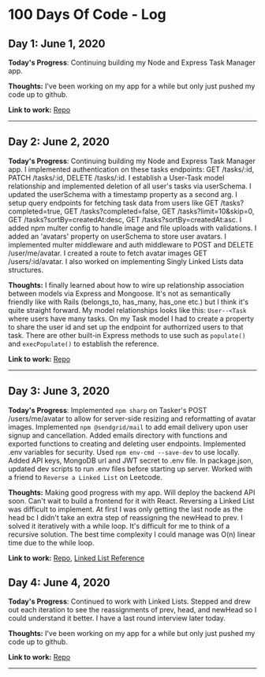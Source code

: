 # 100 Days Of Code - Log

## Day 1: June 1, 2020

**Today's Progress**: Continuing building my Node and Express Task Manager app.

**Thoughts:** I've been working on my app for a while but only just pushed my code up to github. 

**Link to work:** [Repo](https://github.com/vannida-lim/Tasker)

---

## Day 2: June 2, 2020

**Today's Progress**: Continuing building my Node and Express Task Manager app. I implemented authentication on these tasks endpoints: GET /tasks/:id, PATCH /tasks/:id, DELETE /tasks/:id. I establish a User-Task model relationship and implemented deletion of all user's tasks via userSchema. I updated the userSchema with a timestamp property as a second arg. I setup query endpoints for fetching task data from users like GET /tasks?completed=true, GET /tasks?completed=false, GET /tasks?limit=10&skip=0, GET /tasks?sortBy=createdAt:desc, GET /tasks?sortBy=createdAt:asc. I added npm multer config to handle image and file uploads with validations. I added an 'avatars' property on userSchema to store user avatars. I implemented multer middleware and auth middleware to POST and DELETE /user/me/avatar. I created a route to fetch avatar images GET /users/:id/avatar. I also worked on implementing Singly Linked Lists data structures. 

**Thoughts:** I finally learned about how to wire up relationship association between models via Express and Mongoose. It's not as semantically friendly like with Rails (belongs_to, has_many, has_one etc.) but I think it's quite straight forward. My model relationships looks like this: `User--<Task` where users have many tasks. On my Task model I had to create a property to share the user id and set up the endpoint for authorrized users to that task. There are other built-in Express methods to use such as `populate()` and `execPopulate()` to establish the reference.  

**Link to work:** [Repo](https://github.com/vannida-lim/Tasker)

---

## Day 3: June 3, 2020

**Today's Progress**: Implemented `npm sharp` on Tasker's POST /users/me/avatar to allow for server-side resizing and reformatting of avatar images. Implemented `npm @sendgrid/mail` to add email delivery upon user signup and cancellation. Added emails directory with functions and exported functions to creating and deleting user endpoints. Implemented .env variables for security. Used `npm env-cmd --save-dev` to use locally. Added API keys, MongoDB url and JWT secret to .env file. In package.json, updated dev scripts to run .env files before starting up server. Worked with a friend to  `Reverse a Linked List` on Leetcode. 

**Thoughts:** Making good progress with my app. Will deploy the backend API soon. Can't wait to build a frontend for it with React. Reversing a Linked List was difficult to implement. At first I was only getting the last node as the head bc I didn't take an extra step of reassigning the newHead to prev. I solved it iteratively with a while loop. It's difficult for me to think of a recursive solution. The best time complexity I could manage was O(n) linear time due to the while loop. 

**Link to work:** [Repo](https://github.com/vannida-lim/Tasker), [Linked List Reference](https://github.com/vannida-lim/javascript-algorithms/tree/master/src/data-structures/linked-list)

## Day 4: June 4, 2020

**Today's Progress**: Continued to work with Linked Lists. Stepped and drew out each iteration to see the reassignments of prev, head, and newHead so I could understand it better. I have a last round interview later today. 

**Thoughts:** I've been working on my app for a while but only just pushed my code up to github. 

**Link to work:** [Repo](https://github.com/vannida-lim/Tasker)

---